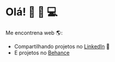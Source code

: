 # Olá! :wave: :woman: 💻

Me encontrena  web 🌎:
- Compartilhando projetos no <a href="https://www.linkedin.com/in/isabelacorsi/">LinkedIn</a> 💼
- E projetos no <a href="https://www.behance.net/isabelacorsi">Behance</a> 
